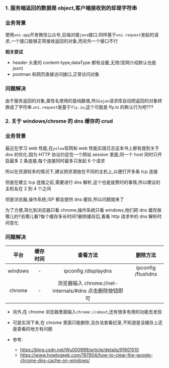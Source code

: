 ### 1. 服务端返回的数据是 object,客户端接收到的却是字符串

### 业务背景

使用`uni-app`开发微信公众号,后端对接`java`接口.同样基于`uni.request`发起的请求,一个接口能够正常接收返回的对象,而另外一个接口不行

**相关尝试**

- header 头里的 content-type,dataType 都有设置,无效(官网介绍默认也是 json)
- postman 和网页直接访问接口,正常访问对象

### 问题解决

由于服务返回的对象,属性名使用的是纯数值,所以`ajax`请求库自动把返回的对象转换成了字符串.`uni.request`是基于`fly.io`,这个可能是 fly.io 的默认行为吧???

### 2. 关于 windows/chrome 的 dns 缓存的 crud

### 业务背景

最近在学习 web 性能,在`yslow`官网和 web 性能实践日志这本书上都有提到关于 dns 的优化.因为 HTTP 协议约定在一个网站 session
里面,同一个 host 同时只开启最多 2 条连接,每个连接同时最多只发起 6 个请求

所以在资源较多的情况下,建议把资源放在不同的主机上,以便打开多条 tcp 连接

但是在建立 tcp 连接之前,需要进行 dns 解析,这个也是提费时的事情,所以建议的主机名在 2 到 4 个之间

但是浏览器,操作系统,ISP 都会提供 dns 缓存,所以问题就来了

为了方便,简化到浏览器只看 chrome,操作系统只看 windows,他们把 dns 缓存放哪儿的?去哪儿看?每个缓存多长时间?删除缓存后,看看 http
请求中的 dns 解析时间变化

### 问题解决

|  平台   | 缓存时间 |                        查看方法                         |      删除方法      |
| :-----: | :------: | :-----------------------------------------------------: | :----------------: |
| windows |    -     |                  ipconfig /displaydns                   | ipconfig /flushdns |
| chrome  |    -     | 浏览器输入 chrome://net-internals/#dns 点击删除按钮即可 |                    |

- 另外,在 chrome 浏览器里面输入`chrome://about`,还有很多有用的功能去发现
- 可是实测下来,在 chrome 里面只能删除,没办法查看纪录,不知道是没缓存上还是查看的地方有问题

- 参考:
  - https://blog.csdn.net/Wu000999/article/details/91601510
  - https://www.howtogeek.com/197804/how-to-clear-the-google-chrome-dns-cache-on-windows/
